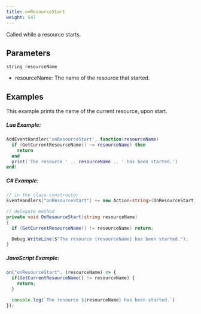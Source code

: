 ```yaml
---
title: onResourceStart
weight: 547
---
```


Called while a resource starts.

Parameters
----------

```
string resourceName
```

- resourceName: The name of the resource that started.

Examples
--------
This example prints the name of the current resource, upon start.

##### Lua Example:
```lua
AddEventHandler('onResourceStart', function(resourceName)
  if (GetCurrentResourceName() ~= resourceName) then
    return
  end
  print('The resource ' .. resourceName .. ' has been started.')
end)
```

##### C\# Example:
```csharp
// in the class constructor
EventHandlers["onResourceStart"] += new Action<string>(OnResourceStart);

// delegate method
private void OnResourceStart(string resourceName)
{
  if (GetCurrentResourceName() != resourceName) return;

  Debug.WriteLine($"The resource {resourceName} has been started.");
}
```

##### JavaScript Example:
```js
on("onResourceStart", (resourceName) => {
  if(GetCurrentResourceName() != resourceName) {
    return;
  }

  console.log(`The resource ${resourceName} has been started.`)
});
```

